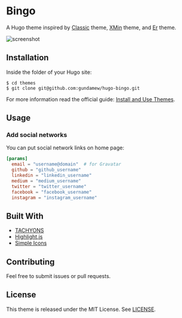 # Bingo

A Hugo theme inspired by [Classic](https://themes.gohugo.io/hugo-classic/) theme, [XMin](https://themes.gohugo.io/hugo-xmin/) theme, and [Er](https://themes.gohugo.io/er/) theme.

![screenshot](https://github.com/gundamew/hugo-bingo/blob/master/images/screenshot.png)

## Installation

Inside the folder of your Hugo site:

```
$ cd themes
$ git clone git@github.com:gundamew/hugo-bingo.git
```

For more information read the official guide: [Install and Use Themes](https://gohugo.io/themes/installing-and-using-themes/).

## Usage

### Add social networks

You can put social network links on home page:

```toml
[params]
  email = "username@domain"  # for Gravatar
  github = "github_username"
  linkedin = "linkedin_username"
  medium = "medium_username"
  twitter = "twitter_username"
  facebook = "facebook_username"
  instagram = "instagram_username"
```

## Built With

* [TACHYONS](http://tachyons.io/)
* [Highlight.js](https://highlightjs.org/)
* [Simple Icons](https://simpleicons.org/)

## Contributing

Feel free to submit issues or pull requests.

## License

This theme is released under the MIT License. See [LICENSE](https://github.com/gundamew/hugo-bingo/blob/master/LICENSE).
